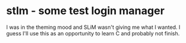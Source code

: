 stlm - some test login manager
===========================
I was in the theming mood and SLiM wasn't giving me what I wanted. 
I guess I'll use this as an opportunity to learn C and probably not finish.
